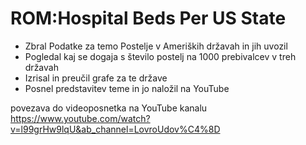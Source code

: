 # ROM:Hospital Beds Per US State

- Zbral Podatke za temo Postelje v Ameriških državah in jih uvozil
- Pogledal kaj se dogaja s število postelj na 1000 prebivalcev v treh državah
- Izrisal in preučil grafe za te države
- Posnel predstavitev teme in jo naložil na YouTube

povezava do videoposnetka na YouTube kanalu https://www.youtube.com/watch?v=l99grHw9lqU&ab_channel=LovroUdov%C4%8D
